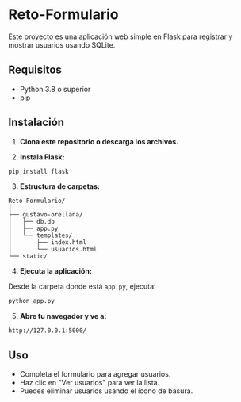 # Reto-Formulario

Este proyecto es una aplicación web simple en Flask para registrar y mostrar usuarios usando SQLite.

## Requisitos

- Python 3.8 o superior
- pip

## Instalación

1. **Clona este repositorio o descarga los archivos.**

2. **Instala Flask:**

```bash
pip install flask
```

3. **Estructura de carpetas:**

```
Reto-Formulario/
│
├── gustavo-orellana/
│   ├── db.db
│   ├── app.py
│   └── templates/
│       ├── index.html
│       └── usuarios.html
└── static/
```

4. **Ejecuta la aplicación:**

Desde la carpeta donde está `app.py`, ejecuta:

```bash
python app.py
```

5. **Abre tu navegador y ve a:**

```
http://127.0.0.1:5000/
```

## Uso

- Completa el formulario para agregar usuarios.
- Haz clic en "Ver usuarios" para ver la lista.
- Puedes eliminar usuarios usando el ícono de basura.

